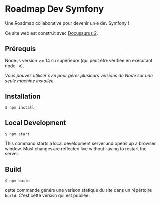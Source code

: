# Roadmap Dev Symfony

Une Roadmap collaborative pour devenir un⸱e dev Symfony !

Ce site web est construit avec [Docusaurus 2](https://docusaurus.io/).

## Prérequis

Node.js version >= 14 ou supérieure (qui peut être vérifiée en exécutant node -v).

*Vous pouvez utiliser nvm pour gérer plusieurs versions de Node sur une seule machine installée*

## Installation

```
$ npm install
```

## Local Development

```
$ npm start
```

This command starts a local development server and opens up a browser window. Most changes are reflected live without having to restart the server.

## Build

```
$ npm build
```

cette commande génére une verison statique du site dans un répértoire `build`.
C'est cette version qui est publiée.
